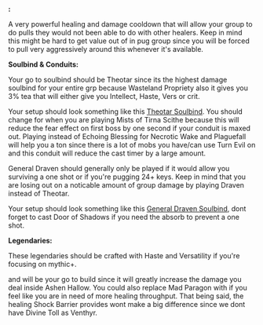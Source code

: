 **<a href="https://www.wowhead.com/spell=316958/ashen-hallow" data-wowhead="spell=316958"></a>:**

A very powerful healing and damage cooldown that will allow your group to do pulls they would not been able to do with other healers. Keep in mind this might be hard to get value out of in pug group since you will be forced to pull very aggressively around this whenever it's available.

**Soulbind & Conduits:**

Your go to soulbind should be Theotar since its the highest damage soulbind for your entire grp because Wasteland Propriety also it gives you 3% tea that will either give you Intellect, Haste, Vers or crit.

Your setup should look something like this [Theotar Soulbind](https://www.wowhead.com/soulbind-calc/venthyr/theotar-the-mad-duke/paladin/Awa-774CBS1ECBUtdAgSBTD0CCUwEAgiFStjCDUsqgg). You should change 
<a href="https://www.wowhead.com/spell=339316/echoing-blessings" data-wowhead="spell=339316"></a> for 
<a href="https://www.wowhead.com/spell=339124/pure-concentration" data-wowhead="spell=339124"></a> when you are playing Mists of Tirna Scithe because this will reduce the fear effect on first boss by one second if your conduit is maxed out. Playing <a href="https://www.wowhead.com/spell=339292/wrench-evil" data-wowhead="spell=339292"></a> instead of Echoing Blessing for Necrotic Wake and Plaguefall will help you a ton since there is a lot of mobs you have/can use Turn Evil on and this conduit will reduce the cast timer by a large amount.

General Draven should generally only be played if it would allow you surviving a one shot or if you're pugging 24+ keys. Keep in mind that you are losing out on a noticable amount of group damage by playing Draven instead of Theotar.

Your setup should look something like this [General Draven Soulbind](https://www.wowhead.com/soulbind-calc/venthyr/general-draven/paladin/Awa-b5YDBS10ChUtRAolLVwKEgUwEAolMPQKIRUrYwo), dont forget to cast Door of Shadows if you need the absorb to prevent a one shot.

**Legendaries:**

These legendaries should be crafted with Haste and Versatility if you're focusing on mythic+.

<a href="https://www.wowhead.com/spell=355447/radiant-embers" data-wowhead="spell=355447"></a> and <a href="https://www.wowhead.com/spell=337594/the-mad-paragon" data-wowhead="spell=337594"></a> will be your go to build since it will greatly increase the damage you deal inside Ashen Hallow. You could also replace Mad Paragon with <a href="https://www.wowhead.com/spell=337825/shock-barrier" data-wowhead="spell=337825"></a> if you feel like you are in need of more healing throughput. That being said, the healing Shock Barrier provides wont make a big difference since we dont have Divine Toll as Venthyr.




